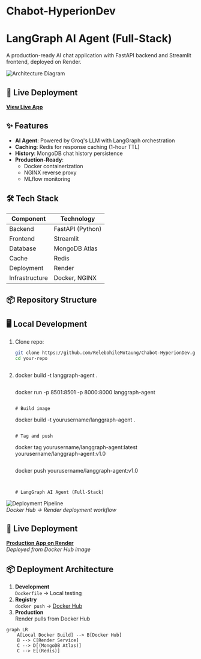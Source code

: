 # Chabot-HyperionDev

# LangGraph AI Agent (Full-Stack)

A production-ready AI chat application with FastAPI backend and Streamlit frontend, deployed on Render.

![Architecture Diagram](https://i.imgur.com/your-screenshot.png)

## 🚀 Live Deployment
**[View Live App](https://chabot-hyperiondev-12.onrender.com/)**

## ✨ Features
- **AI Agent**: Powered by Groq's LLM with LangGraph orchestration
- **Caching**: Redis for response caching (1-hour TTL)
- **History**: MongoDB chat history persistence
- **Production-Ready**:
  - Docker containerization
  - NGINX reverse proxy
  - MLflow monitoring

## 🛠 Tech Stack
| Component       | Technology |
|-----------------|------------|
| Backend         | FastAPI (Python) |
| Frontend        | Streamlit |
| Database        | MongoDB Atlas |
| Cache           | Redis |
| Deployment      | Render |
| Infrastructure  | Docker, NGINX |

## 📦 Repository Structure


## 🖥 Local Development
1. Clone repo:
   ```bash
   git clone https://github.com/RelebohileMotaung/Chabot-HyperionDev.git
   cd your-repo
   ```

   ```
2. docker build -t langgraph-agent .
   ```
   ```
   docker run -p 8501:8501 -p 8000:8000 langgraph-agent
   ```
   
   # Build image
   ```
   docker build -t yourusername/langgraph-agent .
   ```

   # Tag and push
   ```
   docker tag yourusername/langgraph-agent:latest yourusername/langgraph-agent:v1.0
   ```
   ```
   docker push yourusername/langgraph-agent:v1.0
   ```


   # LangGraph AI Agent (Full-Stack)

![Deployment Pipeline](https://i.imgur.com/pipeline-diagram.png)  
*Docker Hub → Render deployment workflow*

## 🚀 Live Deployment
**[Production App on Render](https://chabot-hyperiondev-12.onrender.com/)**  
*Deployed from Docker Hub image*

## 📦 Deployment Architecture
1. **Development**  
   `Dockerfile` → Local testing
2. **Registry**  
   `docker push` → [Docker Hub](https://hub.docker.com/r/yourusername/your-image)
3. **Production**  
   Render pulls from Docker Hub

```mermaid
graph LR
    A[Local Docker Build] --> B[Docker Hub]
    B --> C[Render Service]
    C --> D[(MongoDB Atlas)]
    C --> E[(Redis)]